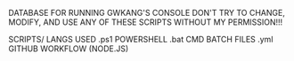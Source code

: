 DATABASE FOR RUNNING GWKANG'S CONSOLE
DON'T TRY TO CHANGE, MODIFY, AND USE ANY OF THESE SCRIPTS WITHOUT MY PERMISSION!!!

SCRIPTS/ LANGS USED
.ps1 POWERSHELL
.bat CMD BATCH FILES
.yml GITHUB WORKFLOW (NODE.JS)
